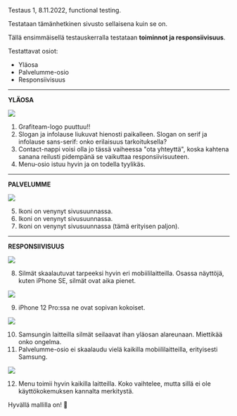 Testaus 1, 8.11.2022, functional testing.

Testataan tämänhetkinen sivusto sellaisena kuin se on. 

Tällä ensimmäisellä testauskerralla testataan **toiminnot ja responsiivisuus**.

Testattavat osiot:
- Yläosa
- Palvelumme-osio
- Responsiivisuus


____________________________________________

**YLÄOSA**

![](https://gitlab.labranet.jamk.fi/AC8393/grafiteam-projekti/-/raw/master/dokumentit/50-Testaushallinta/testauskuvat/grafiteam_testaus_ylaosa.jpg)

1. Grafiteam-logo puuttuu!!
2. Slogan ja infolause liukuvat hienosti paikalleen. Slogan on serif ja infolause sans-serif: onko erilaisuus tarkoituksella?
3. Contact-nappi voisi olla jo tässä vaiheessa "ota yhteyttä", koska kahtena sanana reilusti pidempänä se vaikuttaa responsiivisuuteen.
4. Menu-osio istuu hyvin ja on todella tyylikäs.


_____________________________________________

**PALVELUMME**

![](https://gitlab.labranet.jamk.fi/AC8393/grafiteam-projekti/-/raw/master/dokumentit/50-Testaushallinta/testauskuvat/grafiteam_testaus_palvelumme.jpg)

5. Ikoni on venynyt sivusuunnassa.
6. Ikoni on venynyt sivusuunnassa.
7. Ikoni on venynyt sivusuunnassa (tämä erityisen paljon).


____________________________________________

**RESPONSIIVISUUS**

![](https://gitlab.labranet.jamk.fi/AC8393/grafiteam-projekti/-/raw/master/dokumentit/50-Testaushallinta/testauskuvat/grafiteam_testaus_iphoneSE.jpg)

8. Silmät skaalautuvat tarpeeksi hyvin eri mobiililaitteilla. Osassa näyttöjä, kuten iPhone SE, silmät ovat aika pienet.

![](https://gitlab.labranet.jamk.fi/AC8393/grafiteam-projekti/-/raw/master/dokumentit/50-Testaushallinta/testauskuvat/grafiteam_testaus_iphone12Pro.jpg)

9. iPhone 12 Pro:ssa ne ovat sopivan kokoiset.

![](https://gitlab.labranet.jamk.fi/AC8393/grafiteam-projekti/-/raw/master/dokumentit/50-Testaushallinta/testauskuvat/grafiteam_testaus_samsungGalaxyS8.jpg)

10. Samsungin laitteilla silmät seilaavat ihan yläosan alareunaan. Miettikää onko ongelma.
11. Palvelumme-osio ei skaalaudu vielä kaikilla mobiililaitteilla, erityisesti Samsung.

![](https://gitlab.labranet.jamk.fi/AC8393/grafiteam-projekti/-/raw/master/dokumentit/50-Testaushallinta/testauskuvat/grafiteam_testaus_menuiPhone12.jpg)

12. Menu toimii hyvin kaikilla laitteilla. Koko vaihtelee, mutta sillä ei ole käyttökokemuksen kannalta merkitystä.

Hyvällä mallilla on! 🦄



